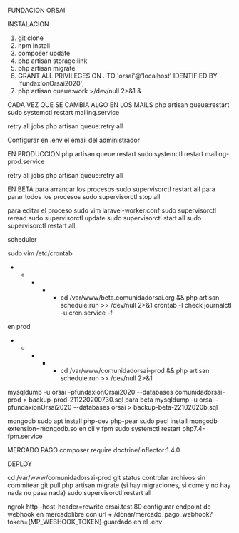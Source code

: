 FUNDACION ORSAI

INSTALACION
1. git clone
2. npm install
3. composer update
4. php artisan storage:link
5. php artisan migrate
6. GRANT ALL PRIVILEGES ON *.* TO 'orsai'@'localhost' IDENTIFIED BY 'fundaxionOrsai2020';
5. php artisan queue:work >/dev/null 2>&1 &



CADA VEZ QUE SE CAMBIA ALGO EN LOS MAILS
php artisan queue:restart 
sudo systemctl restart mailing.service

retry all jobs
php artisan queue:retry all

Configurar en .env el email del administrador

EN PRODUCCION
php artisan queue:restart 
sudo systemctl restart mailing-prod.service

retry all jobs
php artisan queue:retry all


EN BETA
para arrancar los procesos
sudo supervisorctl restart all
para parar todos los procesos 
sudo supervisorctl stop all

para editar el proceso
sudo vim laravel-worker.conf
sudo supervisorctl reread
sudo supervisorctl update
sudo supervisorctl start all
sudo supervisorctl restart all


scheduler

sudo vim /etc/crontab
* * * * * cd /var/www/beta.comunidadorsai.org && php artisan schedule:run >> /dev/null 2>&1
crontab -l
check
journalctl -u cron.service -f

en prod
* * * * * cd /var/www/comunidadorsai-prod && php artisan schedule:run >> /dev/null 2>&1

mysqldump -u orsai -pfundaxionOrsai2020 --databases comunidadorsai-prod > backup-prod-211220200730.sql
para beta
mysqldump -u orsai -pfundaxionOrsai2020 --databases orsai > backup-beta-22102020b.sql

mongodb 
sudo apt install php-dev php-pear
sudo pecl install mongodb
extension=mongodb.so en cli y fpm
sudo systemctl restart php7.4-fpm.service

MERCADO PAGO
composer require doctrine/inflector:1.4.0

DEPLOY

cd /var/www/comunidadorsai-prod
git status
controlar archivos sin commitear
git pull
php artisan migrate (si hay migraciones, si corre y no hay nada no pasa nada)
sudo supervisorctl restart all


ngrok http -host-header=rewrite orsai.test:80
configurar endpoint de webhook en mercadolibre con url + 
    /donar/mercado_pago_webhook?token={MP_WEBHOOK_TOKEN} guardado en el .env

